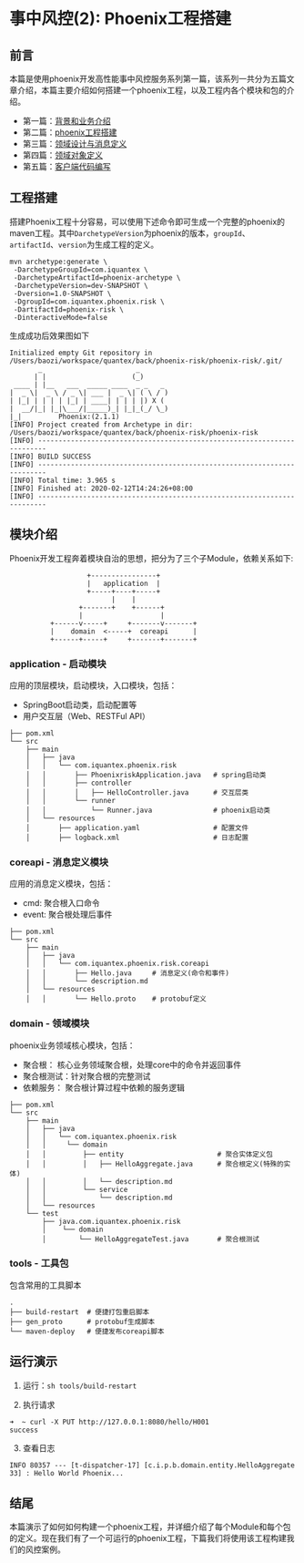 # 事中风控(2): Phoenix工程搭建
## 前言
本篇是使用phoenix开发高性能事中风控服务系列第一篇，该系列一共分为五篇文章介绍，本篇主要介绍如何搭建一个phoenix工程，以及工程内各个模块和包的介绍。

- 第一篇：[背景和业务介绍](https://gitlab.iquantex.com/phoenix-public/phoenix-risk/tree/part-1)
- 第二篇：[phoenix工程搭建](https://gitlab.iquantex.com/phoenix-public/phoenix-risk/tree/part-2)
- 第三篇：[领域设计与消息定义](https://gitlab.iquantex.com/phoenix-public/phoenix-risk/tree/part-3)
- 第四篇：[领域对象定义](https://gitlab.iquantex.com/phoenix-public/phoenix-risk/tree/part-4)
- 第五篇：[客户端代码编写](https://gitlab.iquantex.com/phoenix-public/phoenix-risk/tree/part-5)

## 工程搭建
搭建Phoenix工程十分容易，可以使用下述命令即可生成一个完整的phoenix的maven工程。其中`DarchetypeVersion`为phoenix的版本，`groupId`、`artifactId`、`version`为生成工程的定义。

``` shell
mvn archetype:generate \
 -DarchetypeGroupId=com.iquantex \
 -DarchetypeArtifactId=phoenix-archetype \
 -DarchetypeVersion=dev-SNAPSHOT \
 -Dversion=1.0-SNAPSHOT \
 -DgroupId=com.iquantex.phoenix.risk \
 -DartifactId=phoenix-risk \
 -DinteractiveMode=false
```

生成成功后效果图如下
``` shell
Initialized empty Git repository in /Users/baozi/workspace/quantex/back/phoenix-risk/phoenix-risk/.git/
       _                       _
      | |                     (_)
 ____ | |__   ___  _____ ____  _ _   _
|  _ \|  _ \ / _ \| ___ |  _ \| ( \ / )
| |_| | | | | |_| | ____| | | | |) X (
|  __/|_| |_|\___/|_____)_| |_|_(_/ \_)
|_|         Phoenix:(2.1.1)
[INFO] Project created from Archetype in dir: /Users/baozi/workspace/quantex/back/phoenix-risk/phoenix-risk
[INFO] ------------------------------------------------------------------------
[INFO] BUILD SUCCESS
[INFO] ------------------------------------------------------------------------
[INFO] Total time: 3.965 s
[INFO] Finished at: 2020-02-12T14:24:26+08:00
[INFO] ------------------------------------------------------------------------

```

## 模块介绍
Phoenix开发工程奔着模块自治的思想，把分为了三个子Module，依赖关系如下:
```shell
                   +----------------+
                   |   application  |
                   +-----+----+-----+
                         |    |
                 +-------+    +------+
                 |                   |
          +------v-----+     +-------v-------+
          |    domain  <-----+  coreapi      |
          +------+-----+     +-------+-------+
```

### application - 启动模块
应用的顶层模块，启动模块，入口模块，包括：
- SpringBoot启动类，启动配置等
- 用户交互层（Web、RESTFul API）

``` shell
├── pom.xml
└── src
    ├── main
    │   ├── java
    │   │   └── com.iquantex.phoenix.risk
    │   │       ├── PhoenixriskApplication.java   # spring启动类
    │   │       ├── controller
    │   │       │   ├── HelloController.java      # 交互层类 
    │   │       └── runner
    │   │           └── Runner.java               # phoenix启动类
    │   └── resources
    │       ├── application.yaml                  # 配置文件
    │       ├── logback.xml                       # 日志配置
```

### coreapi - 消息定义模块
应用的消息定义模块，包括：
- cmd:   聚合根入口命令
- event: 聚合根处理后事件

```shell
├── pom.xml
└── src
    ├── main
    │   ├── java
    │   │   └── com.iquantex.phoenix.risk.coreapi
    │   │       ├── Hello.java     # 消息定义(命令和事件)
    │   │       └── description.md
    │   └── resources
    │   │       └── Hello.proto    # protobuf定义

```


### domain - 领域模块
phoenix业务领域核心模块，包括：
- 聚合根： 核心业务领域聚合根，处理core中的命令并返回事件
- 聚合根测试：针对聚合根的完整测试
- 依赖服务： 聚合根计算过程中依赖的服务逻辑

``` shell
├── pom.xml
└── src
    ├── main
    │   ├── java
    │   │   └── com.iquantex.phoenix.risk
    │   │     └── domain
    │   │         ├── entity                       # 聚合实体定义包
    │   │         │   ├── HelloAggregate.java      # 聚合根定义(特殊的实体)
    │   │         │   └── description.md          
    │   │         └── service
    │   │             └── description.md
    │   └── resources
    └── test
        ├── java.com.iquantex.phoenix.risk
        │    └── domain
        │        └── HelloAggregateTest.java       # 聚合根测试
```

### tools - 工具包
包含常用的工具脚本

```shell 
.
├── build-restart  # 便捷打包重启脚本
├── gen_proto      # protobuf生成脚本
└── maven-deploy   # 便捷发布coreapi脚本
```

## 运行演示
1. 运行：`sh tools/build-restart`

2. 执行请求
``` shell
➜  ~ curl -X PUT http://127.0.0.1:8080/hello/H001
success
```

3. 查看日志
``` shell
INFO 80357 --- [t-dispatcher-17] [c.i.p.b.domain.entity.HelloAggregate       33] : Hello World Phoenix...
```

## 结尾
本篇演示了如何如何构建一个phoenix工程，并详细介绍了每个Module和每个包的定义。现在我们有了一个可运行的phoenix工程，下篇我们将使用该工程构建我们的风控案例。

